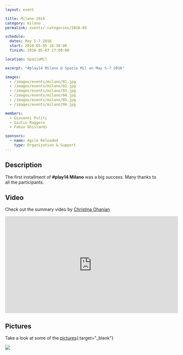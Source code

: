```yaml
---
layout: event

title: Milano 2016
category: milano
permalink: events/:categories/2016-05

schedule:
  dates: May 5-7 2016
  start: 2016-05-05 18:30:00
  finish: 2016-05-07 17:00:00

location: SpazioMil

excerpt: "#play14 Milano @ Spazio Mil on May 5-7 2016"

images:
  - /images/events/milano/01.jpg
  - /images/events/milano/02.jpg
  - /images/events/milano/03.jpg
  - /images/events/milano/04.jpg
  - /images/events/milano/05.jpg
  - /images/events/milano/06.jpg

members:
  - Giovanni Puliti
  - Giulio Roggero
  - Fabio Ghislandi

sponsors:
  - name: Agile Reloaded
    type: Organization & Support
---
```


## Description

The first installment of **#play14 Milano** was a big success.
Many thanks to all the participants.

## Video

Check out the summary video by [Christina Ohanian](/players/christina-ohanian)

<iframe width="560" height="315" src="https://www.youtube.com/embed/7bRJPQMY-R0" frameborder="0" allowfullscreen></iframe>
<div class='two spacing'></div>

## Pictures

Take a look at some of the [pictures](http://agilereloaded.500px.com/-play14-2016---milano){:target="\_blank"}

<a href='http://agilereloaded.500px.com/-play14-2016---milano' target="_blank">
  <img src='https://drscdn.500px.org/photo/169445095/m%3D2048/9e35650c6a3d583821b99975b7e828ab' />
</a>
